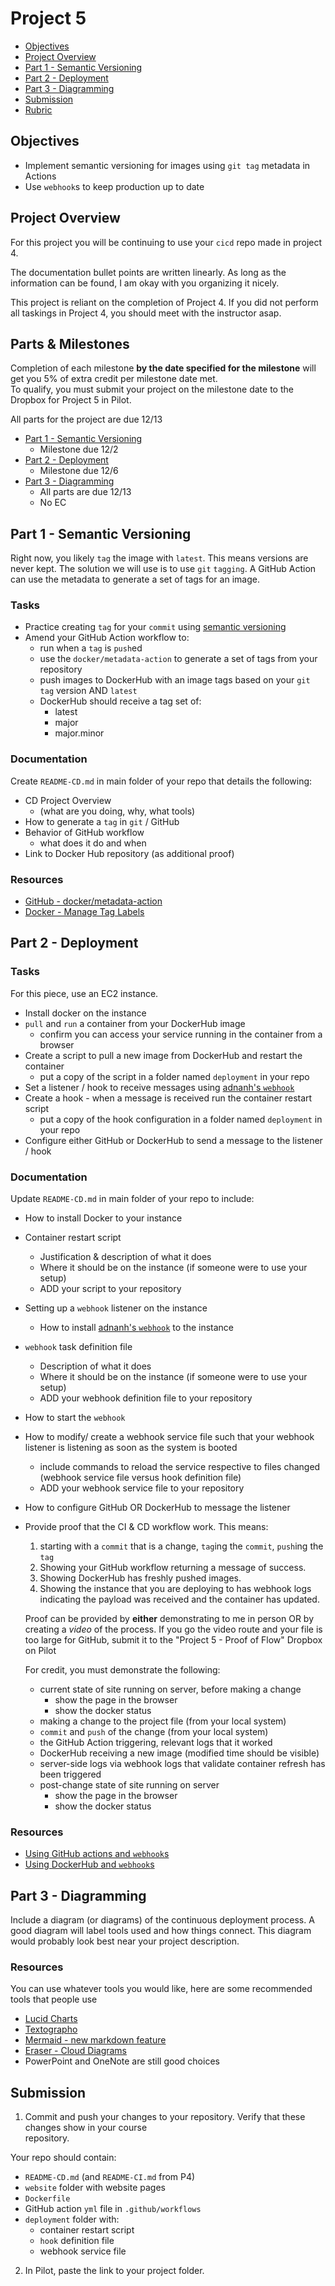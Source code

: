 # Project 5

- [Objectives](#Objectives)
- [Project Overview](#Project-Overview)
- [Part 1 - Semantic Versioning](#part-1---semantic-versioning)
- [Part 2 - Deployment](#Part-3---Deployment)
- [Part 3 - Diagramming](#Part-4---Diagramming)
- [Submission](#Submission)
- [Rubric](Rubric.md)

## Objectives

- Implement semantic versioning for images using `git tag` metadata in Actions
- Use `webhook`s to keep production up to date

## Project Overview

For this project you will be continuing to use your `cicd` repo made in project 4.

The documentation bullet points are written linearly.  As long as the information can be found, I am okay with you organizing it nicely.

This project is reliant on the completion of Project 4.  If you did not perform all taskings in Project 4, you should meet with the instructor asap.

## Parts & Milestones

Completion of each milestone **by the date specified for the milestone** will get you 5% of extra credit per milestone date met.  
To qualify, you must submit your project on the milestone date to the Dropbox for Project 5 in Pilot.

All parts for the project are due 12/13

- [Part 1 - Semantic Versioning](#Part-1---Semantic-Versioning)
  - Milestone due 12/2
- [Part 2 - Deployment](#Part-2---Deployment)
  - Milestone due 12/6
- [Part 3 - Diagramming](#Part-3---Diagramming)
  - All parts are due 12/13
  - No EC

## Part 1 - Semantic Versioning

Right now, you likely `tag` the image with `latest`.  This means versions are never kept.  The solution we will use is to use `git` `tagging`.  A GitHub Action can use the metadata to generate a set of tags for an image.

### Tasks

- Practice creating `tag` for your `commit` using [semantic versioning](https://semver.org/)
- Amend your GitHub Action workflow to:
  - run when a `tag` is `push`ed
  - use the `docker/metadata-action` to generate a set of tags from your repository
  - push images to DockerHub with an image tags based on your `git` `tag` version AND `latest`
  - DockerHub should receive a tag set of:
      - latest
      - major
      - major.minor

### Documentation

Create `README-CD.md` in main folder of your repo that details the following:

- CD Project Overview
  - (what are you doing, why, what tools)
- How to generate a `tag` in `git` / GitHub
- Behavior of GitHub workflow
  - what does it do and when
- Link to Docker Hub repository (as additional proof)

### Resources

- [GitHub - docker/metadata-action](https://github.com/docker/metadata-action)
- [Docker - Manage Tag Labels](https://docs.docker.com/build/ci/github-actions/manage-tags-labels/)

## Part 2 - Deployment

### Tasks

For this piece, use an EC2 instance.

- Install docker on the instance
- `pull` and `run` a container from your DockerHub image
  - confirm you can access your service running in the container from a browser
- Create a script to pull a new image from DockerHub and restart the container
  - put a copy of the script in a folder named `deployment` in your repo
- Set a listener / hook to receive messages using [adnanh's `webhook`](https://github.com/adnanh/webhook)
- Create a hook - when a message is received run the container restart script
  - put a copy of the hook configuration in a folder named `deployment` in your repo
- Configure either GitHub or DockerHub to send a message to the listener / hook

### Documentation

Update `README-CD.md` in main folder of your repo to include:

- How to install Docker to your instance
- Container restart script
  - Justification & description of what it does
  - Where it should be on the instance (if someone were to use your setup)
  - ADD your script to your repository
- Setting up a `webhook` listener on the instance
  - How to install [adnanh's `webhook`](https://github.com/adnanh/webhook) to the instance
- `webhook` task definition file
  - Description of what it does
  - Where it should be on the instance (if someone were to use your setup)
  - ADD your webhook definition file to your repository
- How to start the `webhook`
- How to modify/ create a webhook service file such that your webhook listener is listening as soon as the system is booted
    - include commands to reload the service respective to files changed (webhook service file versus hook definition file)
    - ADD your webhook service file to your repository
- How to configure GitHub OR DockerHub to message the listener 
- Provide proof that the CI & CD workflow work.  This means:
  1. starting with a `commit` that is a change, `tag`ing the `commit`, `push`ing the `tag`
  2. Showing your GitHub workflow returning a message of success.
  3. Showing DockerHub has freshly pushed images.
  4. Showing the instance that you are deploying to has webhook logs indicating the payload was received and the container has updated.  
  
  Proof can be provided by **either** demonstrating to me in person OR by creating a *video* of the process.  If you go the video route and your file is too large for GitHub, submit it to the "Project 5 - Proof of Flow" Dropbox on Pilot
  
  For credit, you must demonstrate the following:
  - current state of site running on server, before making a change
    - show the page in the browser
    - show the docker status
  - making a change to the project file (from your local system)
  - `commit` and `push` of the change (from your local system)
  - the GitHub Action triggering, relevant logs that it worked
  - DockerHub receiving a new image (modified time should be visible)
  - server-side logs via webhook logs that validate container refresh has been triggered
  - post-change state of site running on server
    - show the page in the browser
    - show the docker status

### Resources

- [Using GitHub actions and `webhook`s](https://levelup.gitconnected.com/automated-deployment-using-docker-github-actions-and-webhooks-54018fc12e32)
- [Using DockerHub and `webhook`s](https://blog.devgenius.io/build-your-first-ci-cd-pipeline-using-docker-github-actions-and-webhooks-while-creating-your-own-da783110e151)

## Part 3 - Diagramming

Include a diagram (or diagrams) of the continuous deployment process.  A good diagram will label tools used and how things connect.  This diagram would probably look best near your project description.

### Resources

You can use whatever tools you would like, here are some recommended tools that people use

- [Lucid Charts](https://www.lucidchart.com/pages/)
- [Textographo](https://textografo.com/)
- [Mermaid - new markdown feature](https://github.blog/2022-02-14-include-diagrams-markdown-files-mermaid/)
- [Eraser - Cloud Diagrams](https://docs.tryeraser.com/docs/cloud-diagrams)
- PowerPoint and OneNote are still good choices

## Submission

1. Commit and push your changes to your repository. Verify that these changes show in your course  
   repository.

Your repo should contain:
   - `README-CD.md` (and `README-CI.md` from P4)
   - `website` folder with website pages
   - `Dockerfile`
   - GitHub action `yml` file in `.github/workflows`
   - `deployment` folder with:
     - container restart script
     - `hook` definition file
     - webhook service file

2. In Pilot, paste the link to your project folder.


